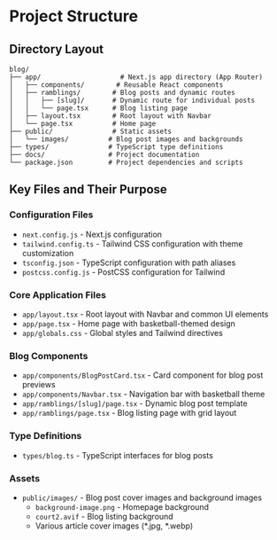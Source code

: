 # Project Structure

## Directory Layout

```
blog/
├── app/                    # Next.js app directory (App Router)
│   ├── components/        # Reusable React components
│   ├── ramblings/        # Blog posts and dynamic routes
│   │   ├── [slug]/       # Dynamic route for individual posts
│   │   └── page.tsx      # Blog listing page
│   ├── layout.tsx        # Root layout with Navbar
│   └── page.tsx          # Home page
├── public/               # Static assets
│   └── images/          # Blog post images and backgrounds
├── types/               # TypeScript type definitions
├── docs/                # Project documentation
└── package.json         # Project dependencies and scripts
```

## Key Files and Their Purpose

### Configuration Files
- `next.config.js` - Next.js configuration
- `tailwind.config.ts` - Tailwind CSS configuration with theme customization
- `tsconfig.json` - TypeScript configuration with path aliases
- `postcss.config.js` - PostCSS configuration for Tailwind

### Core Application Files
- `app/layout.tsx` - Root layout with Navbar and common UI elements
- `app/page.tsx` - Home page with basketball-themed design
- `app/globals.css` - Global styles and Tailwind directives

### Blog Components
- `app/components/BlogPostCard.tsx` - Card component for blog post previews
- `app/components/Navbar.tsx` - Navigation bar with basketball theme
- `app/ramblings/[slug]/page.tsx` - Dynamic blog post template
- `app/ramblings/page.tsx` - Blog listing page with grid layout

### Type Definitions
- `types/blog.ts` - TypeScript interfaces for blog posts

### Assets
- `public/images/` - Blog post cover images and background images
  - `background-image.png` - Homepage background
  - `court2.avif` - Blog listing background
  - Various article cover images (*.jpg, *.webp)
